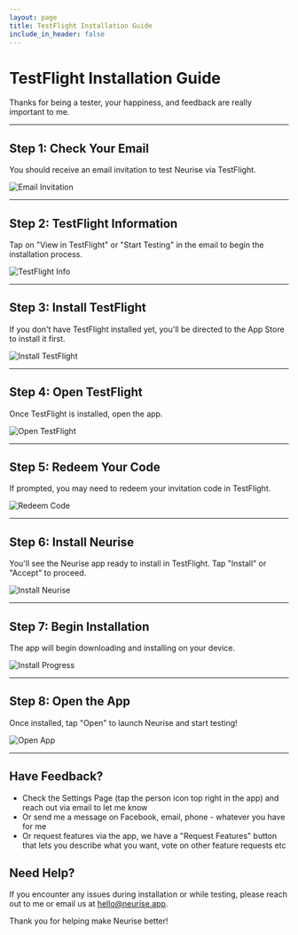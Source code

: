 ```yaml
---
layout: page
title: TestFlight Installation Guide
include_in_header: false
---
```


# TestFlight Installation Guide

Thanks for being a tester, your happiness, and feedback are really important to me.

---

## Step 1: Check Your Email

You should receive an email invitation to test Neurise via TestFlight.

![Email Invitation](/Assets/testflight/1-email.png)

---

## Step 2: TestFlight Information

Tap on "View in TestFlight" or "Start Testing" in the email to begin the installation process.

![TestFlight Info](/Assets/testflight/2-testflight-info.png)

---

## Step 3: Install TestFlight

If you don't have TestFlight installed yet, you'll be directed to the App Store to install it first.

![Install TestFlight](/Assets/testflight/3-install-testflight.png)

---

## Step 4: Open TestFlight

Once TestFlight is installed, open the app.

![Open TestFlight](/Assets/testflight/4-open-testflight.png)

---

## Step 5: Redeem Your Code

If prompted, you may need to redeem your invitation code in TestFlight.

![Redeem Code](/Assets/testflight/5-redeem-code.png)

---

## Step 6: Install Neurise

You'll see the Neurise app ready to install in TestFlight. Tap "Install" or "Accept" to proceed.

![Install Neurise](/Assets/testflight/6-install-open-neurise.png)

---

## Step 7: Begin Installation

The app will begin downloading and installing on your device.

![Install Progress](/Assets/testflight/7-install.png)

---

## Step 8: Open the App

Once installed, tap "Open" to launch Neurise and start testing!

![Open App](/Assets/testflight/8-open.png)

---

## Have Feedback?
* Check the Settings Page (tap the person icon top right in the app) and reach out via email to let me know
* Or send me a message on Facebook, email, phone - whatever you have for me 
* Or request features via the app, we have a "Request Features" button that lets you describe what you want, vote on other feature requests etc

## Need Help?

If you encounter any issues during installation or while testing, please reach out to me or email us at [hello@neurise.app](mailto:hello+support@neurise.app).

Thank you for helping make Neurise better!
